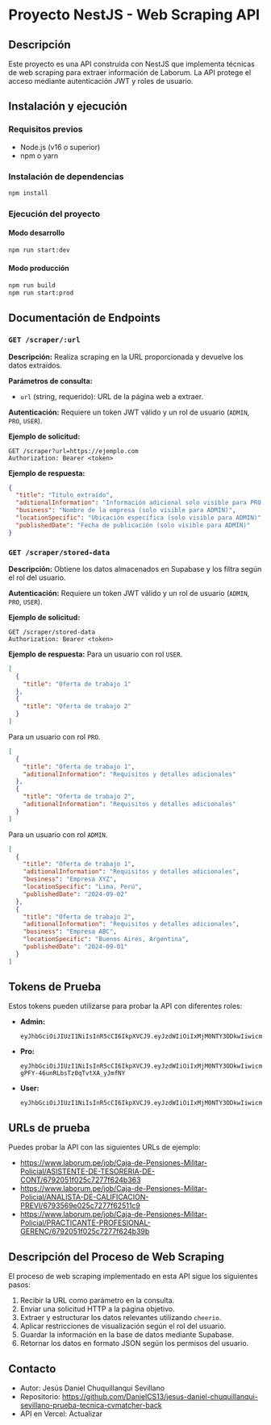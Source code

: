# Proyecto NestJS - Web Scraping API

## Descripción
Este proyecto es una API construida con NestJS que implementa técnicas de web scraping para extraer información de Laborum. La API protege el acceso mediante autenticación JWT y roles de usuario.

## Instalación y ejecución

### Requisitos previos
- Node.js (v16 o superior)
- npm o yarn

### Instalación de dependencias
```bash
npm install
```

### Ejecución del proyecto
#### Modo desarrollo
```bash
npm run start:dev
```

#### Modo producción
```bash
npm run build
npm run start:prod
```

## Documentación de Endpoints

### `GET /scraper/:url`
**Descripción:** Realiza scraping en la URL proporcionada y devuelve los datos extraídos. 

**Parámetros de consulta:**
- `url` (string, requerido): URL de la página web a extraer.

**Autenticación:** Requiere un token JWT válido y un rol de usuario (`ADMIN`, `PRO`, `USER`).

**Ejemplo de solicitud:**
```http
GET /scraper?url=https://ejemplo.com
Authorization: Bearer <token>
```

**Ejemplo de respuesta:**
```json
{
  "title": "Título extraído",
  "aditionalInformation": "Información adicional solo visible para PRO y ADMIN",
  "business": "Nombre de la empresa (solo visible para ADMIN)",
  "locationSpecific": "Ubicación específica (solo visible para ADMIN)",
  "publishedDate": "Fecha de publicación (solo visible para ADMIN)"
}
```

### `GET /scraper/stored-data`
**Descripción:** Obtiene los datos almacenados en Supabase y los filtra según el rol del usuario.

**Autenticación:** Requiere un token JWT válido y un rol de usuario (`ADMIN`, `PRO`, `USER`).

**Ejemplo de solicitud:**
```http
GET /scraper/stored-data
Authorization: Bearer <token>
```

**Ejemplo de respuesta:**
Para un usuario con rol `USER`.
```json
[
  {
    "title": "Oferta de trabajo 1"
  },
  {
    "title": "Oferta de trabajo 2"
  }
]
```

Para un usuario con rol `PRO`.
```json
[
  {
    "title": "Oferta de trabajo 1",
    "aditionalInformation": "Requisitos y detalles adicionales"
  },
  {
    "title": "Oferta de trabajo 2",
    "aditionalInformation": "Requisitos y detalles adicionales"
  }
]
```

Para un usuario con rol `ADMIN`.
```json
[
  {
    "title": "Oferta de trabajo 1",
    "aditionalInformation": "Requisitos y detalles adicionales",
    "business": "Empresa XYZ",
    "locationSpecific": "Lima, Perú",
    "publishedDate": "2024-09-02"
  },
  {
    "title": "Oferta de trabajo 2",
    "aditionalInformation": "Requisitos y detalles adicionales",
    "business": "Empresa ABC",
    "locationSpecific": "Buenos Aires, Argentina",
    "publishedDate": "2024-09-01"
  }
]
```

## Tokens de Prueba
Estos tokens pueden utilizarse para probar la API con diferentes roles:

- **Admin:**
  ```
  eyJhbGciOiJIUzI1NiIsInR5cCI6IkpXVCJ9.eyJzdWIiOiIxMjM0NTY3ODkwIiwicm9sZSI6ImFkbWluIiwiaWF0IjoxNTE2MjM5MDIyfQ.HXdcgO56yFXViBolaA2tOvtDtiV9uPnNBqZHygF7kpI
  ```
- **Pro:**
  ```
  eyJhbGciOiJIUzI1NiIsInR5cCI6IkpXVCJ9.eyJzdWIiOiIxMjM0NTY3ODkwIiwicm9sZSI6InBybyIsImlhdCI6MTUxNjIzOTAyMn0.RDElf3xubgRdy-gPFY-46unRLbsTz0qTvtXA_yJmfNY
  ```
- **User:**
  ```
  eyJhbGciOiJIUzI1NiIsInR5cCI6IkpXVCJ9.eyJzdWIiOiIxMjM0NTY3ODkwIiwicm9sZSI6InVzZXIiLCJpYXQiOjE1MTYyMzkwMjJ9._YQB2RpRLoT5xPCKI8xbYds9EBwnF4odLprpyABQDLM
  ```

## URLs de prueba
Puedes probar la API con las siguientes URLs de ejemplo:

- https://www.laborum.pe/job/Caja-de-Pensiones-Militar-Policial/ASISTENTE-DE-TESORERIA-DE-CONT/6792051f025c7277f624b363
- https://www.laborum.pe/job/Caja-de-Pensiones-Militar-Policial/ANALISTA-DE-CALIFICACION-PREVI/6793569e025c7277f62511c9
- https://www.laborum.pe/job/Caja-de-Pensiones-Militar-Policial/PRACTICANTE-PROFESIONAL-GERENC/6792051f025c7277f624b39b

## Descripción del Proceso de Web Scraping
El proceso de web scraping implementado en esta API sigue los siguientes pasos:
1. Recibir la URL como parámetro en la consulta.
2. Enviar una solicitud HTTP a la página objetivo.
3. Extraer y estructurar los datos relevantes utilizando `cheerio`.
4. Aplicar restricciones de visualización según el rol del usuario.
5. Guardar la información en la base de datos mediante Supabase.
6. Retornar los datos en formato JSON según los permisos del usuario.

## Contacto
- Autor: Jesús Daniel Chuquillanqui Sevillano
- Repositorio: https://github.com/DanielCS13/jesus-daniel-chuquillanqui-sevillano-prueba-tecnica-cvmatcher-back
- API en Vercel: Actualizar
